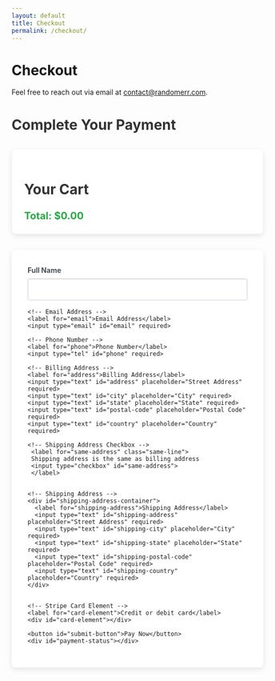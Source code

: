 ```yaml
---
layout: default
title: Checkout
permalink: /checkout/
---
```


# Checkout

Feel free to reach out via email at [contact@randomerr.com](mailto:contact@randomerr.com).

<script src="https://js.stripe.com/v3/"></script>
<style>
  /* General Form Styles */
  #payment-form, #cart-summary {
    max-width: 90%;
    margin: 2rem auto;
    background: #fff;
    padding: 2rem;
    border-radius: 8px;
    box-shadow: 0 4px 12px rgba(0, 0, 0, 0.1);
  }

  h2 {
    font-size: 1.75rem;
    margin-bottom: 1.5rem;
    color: #333;
  }

  label {
    font-weight: bold;
    margin-bottom: 0.5rem;
    display: block;
    color: #495057;
  }

  input, button {
    display: block;
    width: 100%;
    margin-bottom: 1rem;
    padding: 0.75rem;
    font-size: 1rem;
    border: 1px solid #ced4da;
    border-radius: 4px;
    box-shadow: inset 0 1px 3px rgba(0, 0, 0, 0.1);
  }

  input:focus, button:focus {
    border-color: #80bdff;
    outline: none;
    box-shadow: 0 0 0 0.2rem rgba(0, 123, 255, 0.25);
  }

  button {
    background-color: #007bff;
    color: #fff;
    border: none;
    cursor: pointer;
    font-weight: bold;
    transition: background-color 0.3s ease;
  }

  button:hover {
    background-color: #0056b3;
  }

  .error {
    color: #dc3545;
    font-size: 0.875rem;
  }

  .success {
    color: #28a745;
    font-size: 0.875rem;
  }

  .same-line {
    display: inline-flex;
    align-items: center;
  }

  .same-line input[type="checkbox"] {
    margin-left: 10px; 
    width: 25px;
    height: 25px;
  }

  #card-element {
    padding: 0.75rem;
    border-radius: 4px;
    border: 1px solid #ced4da;
    background-color: #f8f9fa;
  }

  /* Cart Summary Styles */
  #cart-summary {
    margin-bottom: 2rem;
    padding: 1.5rem;
    box-shadow: 0 4px 12px rgba(0, 0, 0, 0.1);
  }

  .cart-item-actions {
    display: flex;
    justify-content: space-between;
    align-items: center;
    gap: 10px; /* Added space between buttons */
  }

  .cart-item-actions button {
    width: 30%;
    padding: 0.5rem;
    font-size: 0.875rem;
    border-radius: 4px;
    transition: background-color 0.3s ease;
  }

  .cart-item-actions .btn-remove {
    background-color: #f00; /* Red for remove button */
    color: white;
  }

  .cart-item-actions .btn-remove:hover {
    background-color: #c82333; /* Darker red on hover */
  }

  .cart-item-actions input {
    width: 30%;
    text-align: center;
    border: 1px solid #ced4da;
    font-size: 0.875rem;
    background-color: #f8f9fa;
    border-radius: 4px;
    padding: 0.5rem;
  }

  /* Improved Total Styling */
  .checkout-summary {
    margin-top: 1.5rem;
    font-size: 1.25rem;
    font-weight: bold;
    display: flex;
    justify-content: space-between;
    align-items: center;
  }

  .checkout-summary #cart-total {
    color: #28a745;
  }

  /* Responsive Design */
  @media (max-width: 768px) {
    #payment-form, #cart-summary {
      width: 90%;
      margin: 1rem auto;
      padding: 1rem;
    }

    .cart-item-actions button {
      width: 32%;
    }

    .cart-item-actions input {
      width: 24%;
    }
  }
</style>

<h2>Complete Your Payment</h2>

<main class="checkout-container">
  <section id="cart-summary">
    <h2>Your Cart</h2>
    <div id="cart-items">
      <!-- Cart items will be dynamically populated here -->
    </div>
    <div class="checkout-summary">
      <div id="cart-total">Total: $0.00</div>
    </div>
  </section>

  <form id="payment-form">
    <!-- Cardholder's Name -->
    <label for="name">Full Name</label>
    <input type="text" id="name" required>

    <!-- Email Address -->
    <label for="email">Email Address</label>
    <input type="email" id="email" required>

    <!-- Phone Number -->
    <label for="phone">Phone Number</label>
    <input type="tel" id="phone" required>

    <!-- Billing Address -->
    <label for="address">Billing Address</label>
    <input type="text" id="address" placeholder="Street Address" required>
    <input type="text" id="city" placeholder="City" required>
    <input type="text" id="state" placeholder="State" required>
    <input type="text" id="postal-code" placeholder="Postal Code" required>
    <input type="text" id="country" placeholder="Country" required>

    <!-- Shipping Address Checkbox -->
     <label for="same-address" class="same-line">
     Shipping address is the same as billing address
     <input type="checkbox" id="same-address">
     </label>


    <!-- Shipping Address -->
    <div id="shipping-address-container">
      <label for="shipping-address">Shipping Address</label>
      <input type="text" id="shipping-address" placeholder="Street Address" required>
      <input type="text" id="shipping-city" placeholder="City" required>
      <input type="text" id="shipping-state" placeholder="State" required>
      <input type="text" id="shipping-postal-code" placeholder="Postal Code" required>
      <input type="text" id="shipping-country" placeholder="Country" required>
    </div>


    <!-- Stripe Card Element -->
    <label for="card-element">Credit or debit card</label>
    <div id="card-element"></div>

    <button id="submit-button">Pay Now</button>
    <div id="payment-status"></div>
  </form>
</main>


<script>
document.addEventListener("DOMContentLoaded", async () => {
  const stripe = Stripe('pk_test_51PulULDDaepf7cjiBCJQ4wxoptuvOfsdiJY6tvKxW3uXZsMUome7vfsIORlSEZiaG4q20ZLSqEMiBIuHi7Fsy9dP00nytmrtYb'); // Use your publishable key
  const form = document.getElementById("payment-form");
  const submitButton = document.getElementById("submit-button");
  const paymentStatus = document.getElementById("payment-status");
  const sameAddressCheckbox = document.getElementById("same-address");
  const shippingAddressContainer = document.getElementById("shipping-address-container");

  // Mount the Stripe Elements card UI
  const elements = stripe.elements();
  const card = elements.create("card");
  card.mount("#card-element");

  // Handle shipping address same as billing
  sameAddressCheckbox.addEventListener("change", () => {
    const isChecked = sameAddressCheckbox.checked;
    shippingAddressContainer.style.display = isChecked ? "none" : "block";
    if (isChecked) {
      document.getElementById("shipping-address").value = document.getElementById("address").value;
      document.getElementById("shipping-city").value = document.getElementById("city").value;
      document.getElementById("shipping-state").value = document.getElementById("state").value;
      document.getElementById("shipping-postal-code").value = document.getElementById("postal-code").value;
      document.getElementById("shipping-country").value = document.getElementById("country").value;
    }
  });

  // Handle payment submission
  form.addEventListener("submit", async (event) => {
    event.preventDefault();
    submitButton.disabled = true;
    paymentStatus.textContent = "";

    const name = document.getElementById("name").value;
    const email = document.getElementById("email").value;
    const phone = document.getElementById("phone").value;
    const address = {
      line1: document.getElementById("address").value,
      city: document.getElementById("city").value,
      state: document.getElementById("state").value,
      postal_code: document.getElementById("postal-code").value,
      country: document.getElementById("country").value
    };
    const shippingAddress = sameAddressCheckbox.checked ? address : {
      line1: document.getElementById("shipping-address").value,
      city: document.getElementById("shipping-city").value,
      state: document.getElementById("shipping-state").value,
      postal_code: document.getElementById("shipping-postal-code").value,
      country: document.getElementById("shipping-country").value
    };

    // Retrieve cart items
    const cartItems = JSON.parse(localStorage.getItem("cartItems")) || [];
    const totalInCents = (total * 1);

    try {
      const response = await fetch('https://backend-github-io.vercel.app/api/create-payment-intent', {
        method: 'POST',
        headers: { 'Content-Type': 'application/json' },
        body: JSON.stringify({
          amount: totalInCents,
          email: email,
          phone: phone,
          name: name,
          address: address,
          shippingAddress: shippingAddress,
          cartItems: cartItems // Include cart items in the payload
        })
      });

      if (!response.ok) {
        throw new Error('Failed to create payment intent');
      }

      const data = await response.json();
      const result = await stripe.confirmCardPayment(data.clientSecret, {
        payment_method: {
          card: card,
          billing_details: { name: name, email: email, phone: phone, address: address }
        },
      });

      if (result.error) {
        paymentStatus.textContent = `Error: ${result.error.message}`;
        paymentStatus.classList.add('error');
      } else if (result.paymentIntent.status === 'succeeded') {
        localStorage.setItem("purchasedItems", JSON.stringify(cartItems));
        localStorage.removeItem("cartItems");
        window.location.href = "https://m-cochran.github.io/Randomerr/thank-you/";
      }
    } catch (error) {
      paymentStatus.textContent = `Error: ${error.message}`;
      paymentStatus.classList.add('error');
    } finally {
      submitButton.disabled = false;
    }
  });

  // Cart functionality
  const cartItems = JSON.parse(localStorage.getItem("cartItems")) || [];
  const cartItemsContainer = document.getElementById("cart-items");
  const cartTotal = document.getElementById("cart-total");

  if (cartItems.length === 0) {
    cartItemsContainer.innerHTML = "<p>Your cart is empty.</p>";
    cartTotal.textContent = "Total: $0.00";
    return;
  }

  let total = 0;

  function renderCart() {
    cartItemsContainer.innerHTML = "";
    total = 0;
    cartItems.forEach((item, index) => {
      const itemDiv = document.createElement("div");
      itemDiv.className = "cart-item";
      itemDiv.innerHTML = `
        <img src="${item.image}" alt="${item.name}">
        <div class="cart-item-details">
          <div>${item.name}</div>
          <div>Price: $${item.price}</div>
        </div>
        <div class="cart-item-actions">
          <button class="btn-decrease" data-index="${index}">-</button>
          <input type="text" value="${item.quantity}" readonly>
          <button class="btn-increase" data-index="${index}">+</button>
          <button class="btn-remove" data-index="${index}">Remove</button>
        </div>
      `;
      cartItemsContainer.appendChild(itemDiv);
      total += item.price * item.quantity;
    });
    cartTotal.textContent = `Total: $${total.toFixed(2)}`;

    // Add event listeners for quantity buttons
    document.querySelectorAll(".btn-decrease").forEach(button => {
      button.addEventListener("click", (event) => {
        const index = event.target.dataset.index;
        if (cartItems[index].quantity > 1) {
          cartItems[index].quantity--;
          localStorage.setItem("cartItems", JSON.stringify(cartItems));
          renderCart();
        }
      });
    });

    document.querySelectorAll(".btn-increase").forEach(button => {
      button.addEventListener("click", (event) => {
        const index = event.target.dataset.index;
        cartItems[index].quantity++;
        localStorage.setItem("cartItems", JSON.stringify(cartItems));
        renderCart();
      });
    });

    document.querySelectorAll(".btn-remove").forEach(button => {
      button.addEventListener("click", (event) => {
        const index = event.target.dataset.index;
        cartItems.splice(index, 1);
        localStorage.setItem("cartItems", JSON.stringify(cartItems));
        renderCart();
      });
    });
  }

  renderCart();
});
</script>

